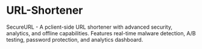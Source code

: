 # URL-Shortener
SecureURL - A pclient-side URL shortener with advanced security, analytics, and offline capabilities. Features real-time malware detection, A/B testing, password protection, and analytics dashboard.
